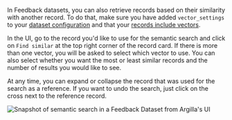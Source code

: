 In Feedback datasets, you can also retrieve records based on their similarity with another record. To do that, make sure you have added `vector_settings` to your [dataset configuration](/practical_guides/create_update_dataset/vectors) and that your [records include vectors](/practical_guides/create_update_dataset/vectors).

In the UI, go to the record you'd like to use for the semantic search and click on `Find similar` at the top right corner of the record card. If there is more than one vector, you will be asked to select which vector to use. You can also select whether you want the most or least similar records and the number of results you would like to see.

At any time, you can expand or collapse the record that was used for the search as a reference. If you want to undo the search, just click on the cross next to the reference record.

![Snapshot of semantic search in a Feedback Dataset from Argilla's UI](/_static/images/llms/feedback_semantic_search.png)
